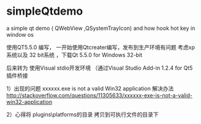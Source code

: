 # simpleQtdemo
a simple qt demo (  QWebView  ,QSystemTrayIcon) and how hook hot key in window os

使用QT5.5.0 编写， 一开始使用Qtcreater编写，发布到生产环境有问题
考虑xp系统以及 32 bit系统 ，下载Qt 5.5.0 for Windows 32-bit 

后来转为 使用Visual stdio开发环境 （通过Visual Studio Add-in 1.2.4 for Qt5 插件桥接

1）出现的问题 
xxxxxx.exe is not a valid Win32 application 
解决办法 http://stackoverflow.com/questions/11305633/xxxxxx-exe-is-not-a-valid-win32-application


2）心得将 plugins\platforms的目录 拷贝到可执行文件的目录下

